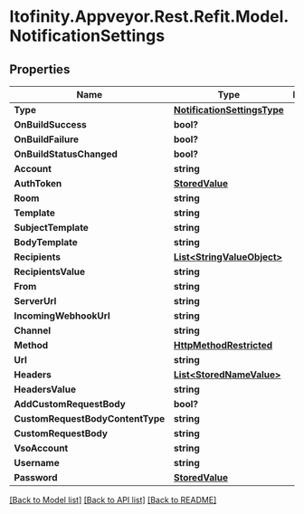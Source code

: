 # Itofinity.Appveyor.Rest.Refit.Model.NotificationSettings
## Properties

Name | Type | Description | Notes
------------ | ------------- | ------------- | -------------
**Type** | [**NotificationSettingsType**](NotificationSettingsType.md) |  | [optional] 
**OnBuildSuccess** | **bool?** |  | [optional] 
**OnBuildFailure** | **bool?** |  | [optional] 
**OnBuildStatusChanged** | **bool?** |  | [optional] 
**Account** | **string** |  | [optional] 
**AuthToken** | [**StoredValue**](StoredValue.md) |  | [optional] 
**Room** | **string** |  | [optional] 
**Template** | **string** |  | [optional] 
**SubjectTemplate** | **string** |  | [optional] 
**BodyTemplate** | **string** |  | [optional] 
**Recipients** | [**List&lt;StringValueObject&gt;**](StringValueObject.md) |  | [optional] 
**RecipientsValue** | **string** |  | [optional] 
**From** | **string** |  | [optional] 
**ServerUrl** | **string** |  | [optional] 
**IncomingWebhookUrl** | **string** |  | [optional] 
**Channel** | **string** |  | [optional] 
**Method** | [**HttpMethodRestricted**](HttpMethodRestricted.md) |  | [optional] 
**Url** | **string** |  | [optional] 
**Headers** | [**List&lt;StoredNameValue&gt;**](StoredNameValue.md) |  | [optional] 
**HeadersValue** | **string** |  | [optional] 
**AddCustomRequestBody** | **bool?** |  | [optional] 
**CustomRequestBodyContentType** | **string** |  | [optional] 
**CustomRequestBody** | **string** |  | [optional] 
**VsoAccount** | **string** |  | [optional] 
**Username** | **string** |  | [optional] 
**Password** | [**StoredValue**](StoredValue.md) |  | [optional] 

[[Back to Model list]](../README.md#documentation-for-models) [[Back to API list]](../README.md#documentation-for-api-endpoints) [[Back to README]](../README.md)

